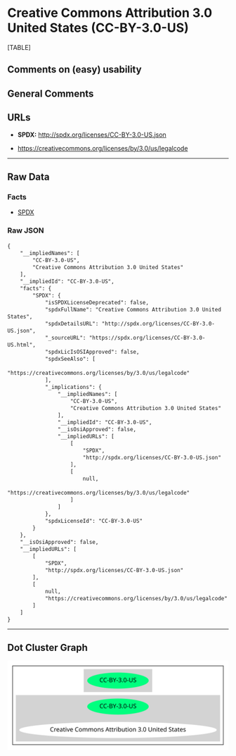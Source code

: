 Creative Commons Attribution 3.0 United States (CC-BY-3.0-US)
=============================================================

[TABLE]

Comments on (easy) usability
----------------------------

General Comments
----------------

URLs
----

-   **SPDX:** http://spdx.org/licenses/CC-BY-3.0-US.json

-   https://creativecommons.org/licenses/by/3.0/us/legalcode

------------------------------------------------------------------------

Raw Data
--------

### Facts

-   [SPDX](https://spdx.org/licenses/CC-BY-3.0-US.html "SPDX")

### Raw JSON

    {
        "__impliedNames": [
            "CC-BY-3.0-US",
            "Creative Commons Attribution 3.0 United States"
        ],
        "__impliedId": "CC-BY-3.0-US",
        "facts": {
            "SPDX": {
                "isSPDXLicenseDeprecated": false,
                "spdxFullName": "Creative Commons Attribution 3.0 United States",
                "spdxDetailsURL": "http://spdx.org/licenses/CC-BY-3.0-US.json",
                "_sourceURL": "https://spdx.org/licenses/CC-BY-3.0-US.html",
                "spdxLicIsOSIApproved": false,
                "spdxSeeAlso": [
                    "https://creativecommons.org/licenses/by/3.0/us/legalcode"
                ],
                "_implications": {
                    "__impliedNames": [
                        "CC-BY-3.0-US",
                        "Creative Commons Attribution 3.0 United States"
                    ],
                    "__impliedId": "CC-BY-3.0-US",
                    "__isOsiApproved": false,
                    "__impliedURLs": [
                        [
                            "SPDX",
                            "http://spdx.org/licenses/CC-BY-3.0-US.json"
                        ],
                        [
                            null,
                            "https://creativecommons.org/licenses/by/3.0/us/legalcode"
                        ]
                    ]
                },
                "spdxLicenseId": "CC-BY-3.0-US"
            }
        },
        "__isOsiApproved": false,
        "__impliedURLs": [
            [
                "SPDX",
                "http://spdx.org/licenses/CC-BY-3.0-US.json"
            ],
            [
                null,
                "https://creativecommons.org/licenses/by/3.0/us/legalcode"
            ]
        ]
    }

------------------------------------------------------------------------

Dot Cluster Graph
-----------------

![](../dot/CC-BY-3.0-US.svg "dot")